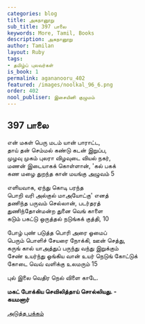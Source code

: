 ```yaml
---
categories: blog
title: அகநானூறு
sub_title: 397 பாலை
keywords: More, Tamil, Books
description: அகநானூறு
author: Tamilan
layout: Ruby
tags:
- தமிழ்ப் புலவர்கள்
is_book: 1
permalink: agananooru_402
featured: /images/noolkal_96_6.png
order: 402
nool_publiser: இசையினி குழுமம்
---
```



## 397 பாலை

என் மகள் பெரு மடம் யான் பாராட்ட,  
தாய் தன் செம்மல் கண்டு கடன் இறுப்ப,  
முழவு முகம் புலரா விழவுடை வியல் நகர்,  
மணன் இடையாகக் கொள்ளான், 'கல் பகக்  
கண மழை துறந்த கான் மயங்கு அழுவம் 5

எளியவாக, ஏந்து கொடி பரந்த  
பொறி வரி அல்குல் மாஅயோட்கு' எனத்  
தணிந்த பருவம் செல்லான், படர்தரத்  
துணிந்தோன்மன்ற துனை வெங் காளை  
கடும் பகட்டு ஒருத்தல் நடுங்கக் குத்தி, 10

போழ் புண் படுத்த பொரி அரை ஓமைப்  
பெரும் பொளிச் சேயரை நோக்கி, ஊன் செத்து,  
கருங் கால் யாஅத்துப் பருந்து வந்து இறுக்கும்  
சேண் உயர்ந்து ஓங்கிய வான் உயர் நெடுங் கோட்டுக்  
கோடை வெவ் வளிக்கு உலமரும் 15

புல் இலை வெதிர நெல் விளை காடே.

**மகட் போக்கிய செவிலித்தாய் சொல்லியது. -  
கயமனார்**

[அடுத்த பக்கம்](agananooru_403)